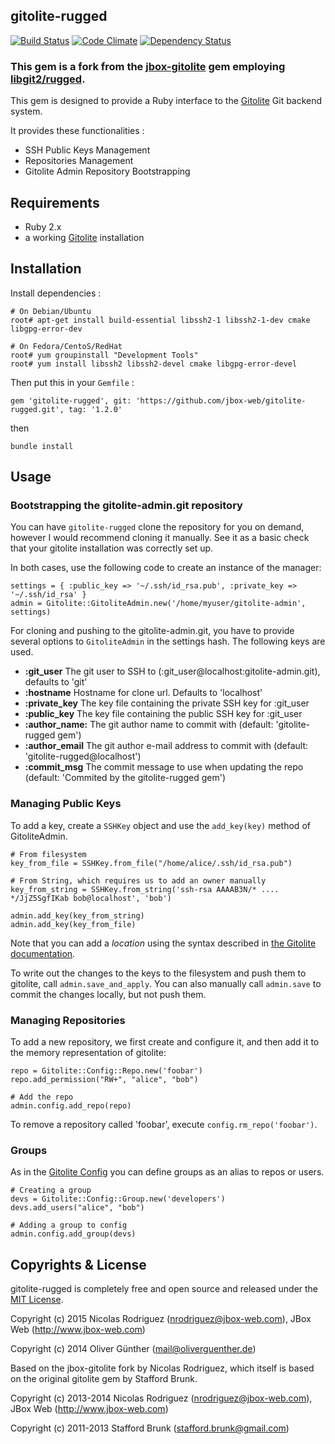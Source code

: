 ## gitolite-rugged
[![Build Status](https://travis-ci.org/jbox-web/gitolite-rugged.svg?branch=devel)](https://travis-ci.org/jbox-web/gitolite-rugged)
[![Code Climate](https://codeclimate.com/github/jbox-web/gitolite-rugged/badges/gpa.svg)](https://codeclimate.com/github/jbox-web/gitolite-rugged)
[![Dependency Status](https://gemnasium.com/jbox-web/gitolite-rugged.svg)](https://gemnasium.com/jbox-web/gitolite-rugged)

### This gem is a fork from the [jbox-gitolite](https://github.com/jbox-web/gitolite) gem employing [libgit2/rugged](https://github.com/libgit2/rugged).


This gem is designed to provide a Ruby interface to the [Gitolite](https://github.com/sitaramc/gitolite) Git backend system.

It provides these functionalities :

* SSH Public Keys Management
* Repositories Management
* Gitolite Admin Repository Bootstrapping

## Requirements ##
* Ruby 2.x
* a working [Gitolite](https://github.com/sitaramc/gitolite) installation

## Installation ##

Install dependencies :

    # On Debian/Ubuntu
    root# apt-get install build-essential libssh2-1 libssh2-1-dev cmake libgpg-error-dev

    # On Fedora/CentoS/RedHat
    root# yum groupinstall "Development Tools"
    root# yum install libssh2 libssh2-devel cmake libgpg-error-devel

Then put this in your ```Gemfile``` :

    gem 'gitolite-rugged', git: 'https://github.com/jbox-web/gitolite-rugged.git', tag: '1.2.0'

then

    bundle install


## Usage ##

### Bootstrapping the gitolite-admin.git repository ###

You can have `gitolite-rugged` clone the repository for you on demand, however I would recommend cloning it manually.
See it as a basic check that your gitolite installation was correctly set up.

In both cases, use the following code to create an instance of the manager:

    settings = { :public_key => '~/.ssh/id_rsa.pub', :private_key => '~/.ssh/id_rsa' }
    admin = Gitolite::GitoliteAdmin.new('/home/myuser/gitolite-admin', settings)

For cloning and pushing to the gitolite-admin.git, you have to provide several options to `GitoliteAdmin` in the settings hash. The following keys are used.

* **:git_user** The git user to SSH to (:git_user@localhost:gitolite-admin.git), defaults to 'git'
* **:hostname** Hostname for clone url. Defaults to 'localhost'
* **:private_key** The key file containing the private SSH key for :git_user
* **:public_key** The key file containing the public SSH key for :git_user
* **:author_name:** The git author name to commit with (default: 'gitolite-rugged gem')
* **:author_email** The git author e-mail address to commit with (default: 'gitolite-rugged@localhost')
* **:commit_msg** The commit message to use when updating the repo (default: 'Commited by the gitolite-rugged gem')

### Managing Public Keys ###

To add a key, create a `SSHKey` object and use the `add_key(key)` method of GitoliteAdmin.

    # From filesystem
    key_from_file = SSHKey.from_file("/home/alice/.ssh/id_rsa.pub")

    # From String, which requires us to add an owner manually
    key_from_string = SSHKey.from_string('ssh-rsa AAAAB3N/* .... */JjZ5SgfIKab bob@localhost', 'bob')

    admin.add_key(key_from_string)
    admin.add_key(key_from_file)

Note that you can add a *location* using the syntax described in [the Gitolite documentation](http://gitolite.com/gitolite/users.html#old-style-multi-keys).


To write out the changes to the keys to the filesystem and push them to gitolite, call `admin.save_and_apply`.
You can also manually call `admin.save` to commit the changes locally, but not push them.


### Managing Repositories ###

To add a new repository, we first create and configure it, and then add it to the memory representation of gitolite:

    repo = Gitolite::Config::Repo.new('foobar')
    repo.add_permission("RW+", "alice", "bob")

    # Add the repo
    admin.config.add_repo(repo)

To remove a repository called 'foobar', execute `config.rm_repo('foobar')`.


### Groups ###

As in the [Gitolite Config](http://gitolite.com/gitolite/groups.html) you can define groups as an alias to repos or users.

    # Creating a group
    devs = Gitolite::Config::Group.new('developers')
    devs.add_users("alice", "bob")

    # Adding a group to config
    admin.config.add_group(devs)



## Copyrights & License

gitolite-rugged is completely free and open source and released under the [MIT License](https://github.com/oliverguenther/gitolite/blob/devel/LICENSE.txt).

Copyright (c) 2015 Nicolas Rodriguez (nrodriguez@jbox-web.com), JBox Web (http://www.jbox-web.com)

Copyright (c) 2014 Oliver Günther (mail@oliverguenther.de)

Based on the jbox-gitolite fork by Nicolas Rodriguez, which itself is based on the original gitolite gem by Stafford Brunk.

Copyright (c) 2013-2014 Nicolas Rodriguez (nrodriguez@jbox-web.com), JBox Web (http://www.jbox-web.com)

Copyright (c) 2011-2013 Stafford Brunk (stafford.brunk@gmail.com)
